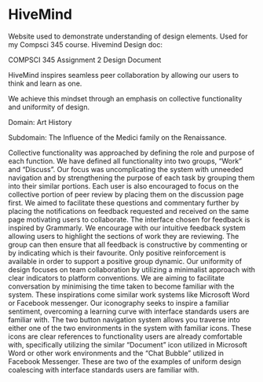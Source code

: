 # HiveMind
Website used to demonstrate understanding of design elements. Used for my Compsci 345 course. Hivemind Design doc:

COMPSCI 345
Assignment 2
Design Document

HiveMind inspires seamless peer collaboration by allowing our users to think and learn as one.

We achieve this mindset through an emphasis on collective functionality and uniformity of design.

Domain: Art History

Subdomain: The Influence of the Medici family on the Renaissance.


Collective functionality was approached by defining the role and purpose of each function. We have defined all functionality into two groups, “Work” and “Discuss”. Our focus was uncomplicating the system with unneeded navigation and by strengthening the purpose of each task by grouping them into their similar portions. Each user is also encouraged to focus on the collective portion of peer review by placing them on the discussion page first. We aimed to facilitate these questions and commentary further by placing the notifications on feedback requested and received on the same page motivating users to collaborate. The interface chosen for feedback is inspired by Grammarly. We encourage with our intuitive feedback system allowing users to highlight the sections of work they are reviewing. The group can then ensure that all feedback is constructive by commenting or by indicating which is their favourite. Only positive reinforcement is available in order to support a positive group dynamic.
Our uniformity of design focuses on team collaboration by utilizing a minimalist approach with clear indicators to platform conventions. We are aiming to facilitate conversation by minimising the time taken to become familiar with the system. These inspirations come similar work systems like Microsoft Word or Facebook messenger. Our iconography seeks to inspire a familiar sentiment, overcoming a learning curve with interface standards users are familiar with. 
The two button navigation system allows you traverse into either one of the two environments in the system with familiar icons. These icons are clear references to functionality users are already comfortable with, specifically utilizing the similar “Document” icon utilized in Microsoft Word or other work environments and the “Chat Bubble” utilized in Facebook Messenger. These are two of the examples of uniform design coalescing with interface standards users are familiar with.

